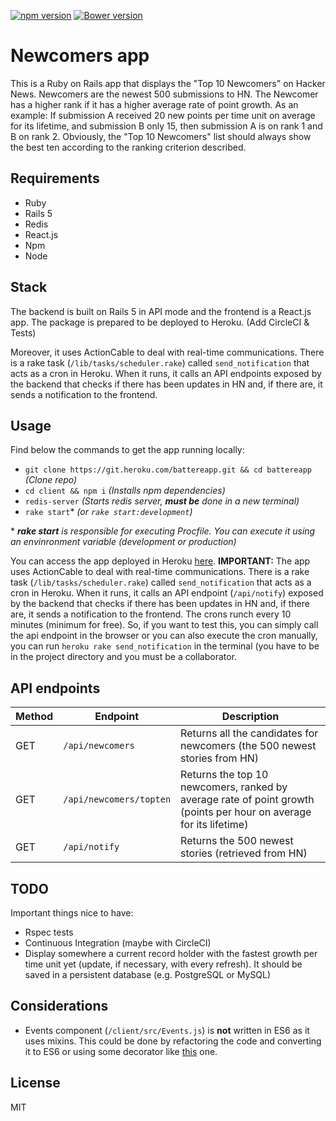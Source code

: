 [![npm version](https://badge.fury.io/js/react-action-cable-fixed.svg)](https://badge.fury.io/js/react-action-cable-fixed)
[![Bower version](https://badge.fury.io/bo/react-action-cable-fixed.svg)](https://badge.fury.io/bo/react-action-cable-fixed)

# Newcomers app

This is a Ruby on Rails app that displays the "Top 10 Newcomers" on Hacker News. Newcomers are the newest 500 submissions to HN. The Newcomer has a higher rank if it has a higher average rate of point growth. As an example: If submission A received 20 new points per time unit on average for its lifetime, and submission B only 15, then submission A is on rank 1 and B on rank 2. Obviously, the "Top 10 Newcomers" list should always show the best ten according to the ranking criterion described.

## Requirements
- Ruby
- Rails 5
- Redis
- React.js
- Npm
- Node

## Stack
The backend is built on Rails 5 in API mode and the frontend is a React.js app. The package is prepared to be deployed to Heroku. (Add CircleCI & Tests)

Moreover, it uses ActionCable to deal with real-time communications. There is a rake task (`/lib/tasks/scheduler.rake`) called `send_notification` that acts as a cron in Heroku. When it runs, it calls an API endpoints exposed by the backend that checks if there has been updates in HN and, if there are, it sends a notification to the frontend.

## Usage

Find below the commands to get the app running locally:

* `git clone https://git.heroku.com/battereapp.git && cd battereapp` *(Clone repo)*
* `cd client && npm i` *(Installs npm dependencies)*
* `redis-server` *(Starts redis server, **must be** done in a new terminal)*
* `rake start`* *(or `rake start:development`)*

\* ***rake start** is responsible for executing Procfile. You can execute it using an envinronment variable (development or production)*

You can access the app deployed in Heroku [here](https://battereapp.herokuapp.com/).
**IMPORTANT:** The app uses ActionCable to deal with real-time communications. There is a rake task (`/lib/tasks/scheduler.rake`) called `send_notification` that acts as a cron in Heroku. When it runs, it calls an API endpoint (`/api/notify`) exposed by the backend that checks if there has been updates in HN and, if there are, it sends a notification to the frontend. The crons runch every 10 minutes (minimum for free). 
So, if you want to test this, you can simply call the api endpoint in the browser or you can also execute the cron manually, you can run `heroku rake send_notification` in the terminal (you have to be in the project directory and you must be a collaborator.

## API endpoints

Method | Endpoint | Description
--- | --- | ---
GET | `/api/newcomers` | Returns all the candidates for newcomers (the 500 newest stories from HN)
GET | `/api/newcomers/topten` | Returns the top 10 newcomers, ranked by average rate of point growth (points per hour on average for its lifetime)
GET | `/api/notify` | Returns the 500 newest stories (retrieved from HN)

## TODO

Important things nice to have:
- Rspec tests
- Continuous Integration (maybe with CircleCI)
- Display somewhere a current record holder with the fastest growth per time unit yet (update, if necessary, with every refresh). It should be saved in a persistent database (e.g. PostgreSQL or MySQL) 

## Considerations
- Events component (`/client/src/Events.js`) is **not** written in ES6 as it uses mixins. This could be done by refactoring the code and converting it to ES6 or using some decorator like [this](https://www.npmjs.com/package/react-mixin-decorator) one.

## License

MIT
